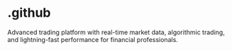 # .github
Advanced trading platform with real-time market data, algorithmic trading, and lightning-fast performance for financial professionals.  
